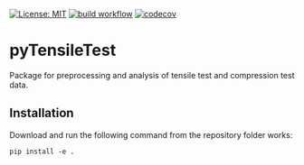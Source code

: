 [![License: MIT](https://img.shields.io/badge/License-MIT-blue.svg)](https://opensource.org/licenses/MIT)
[![build workflow](https://github.com/AlexanderSouthan/pyAnalytics/actions/workflows/main.yml/badge.svg)](https://github.com/AlexanderSouthan/pyAnalytics/actions/workflows/main.yml)
[![codecov](https://codecov.io/gh/AlexanderSouthan/pyAnalytics/branch/master/graph/badge.svg?token=7GN1K2MVJ3)](https://codecov.io/gh/AlexanderSouthan/pyAnalytics)

# pyTensileTest
Package for preprocessing and analysis of tensile test and compression test data. 

## Installation
Download and run the following command from the repository folder works:
```
pip install -e .
```

